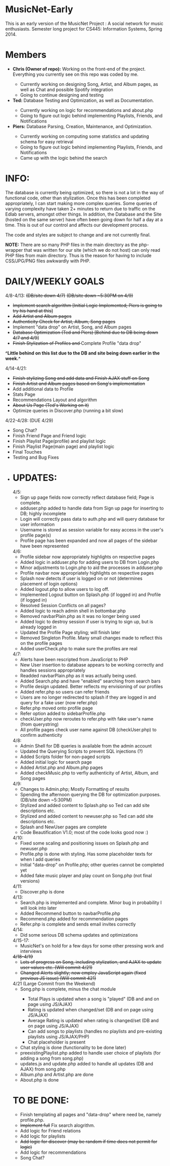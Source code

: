 MusicNet-Early
==============
This is an early version of the MusicNet Project : A social network for music enthusiasts. Semester long project for CS445: Information Systems, Spring 2014.

<h1>Members</h1>
<ul>
<li><strong>Chris (Owner of repo):</strong> Working on the front-end of the project. Everything you currently see on this repo was coded by me. </li>
<ul>
<li>Currently working on designing Song, Artist, and Album pages, as well as Chat and possible Spotify integration</li>
<li>Going to continue designing and testing</li>
</ul>
<li><strong>Ted:</strong> Database Testing and Optimization, as well as Documentation.</li>
<ul>
<li>Currently working on logic for recommendations and about.php</li>
<li>Going to figure out logic behind implementing Playlists, Friends, and Notifications</li>
</ul>
<li><strong>Piers:</strong> Database Parsing, Creation, Maintenance, and Optimization. </li>
<ul>
<li>Currently working on computing some statistics and updating schema for easy retrieval</li>
<li>Going to figure out logic behind implementing Playlists, Friends, and Notifications</li>
<li>Came up with the logic behind the search</li>
</ul>
</ul>

<h1>INFO:</h1>
 
The database is currently being optimized, so there is not a lot in the way of functional code,
other than stylization. Once this has been completed appropriately, I can start making more complex queries. 
Some queries of varying complexity have taken 2+ minutes to return due to traffic on the Edlab servers, amongst other things. In addition, the Database and the Site (hosted on the same server) have often been going down for half a day at a time. This is out of our control and affects our development process.  


The code and styles are subject to change and are not currently final.

**NOTE:**
There are so many PHP files in the main directory as the php-wrapper that was written for our site (which we do not host) can only read PHP files from main directory. Thus is the reason for having to include CSS/JPG/PNG files awkwardly with PHP.

<h1>DAILY/WEEKLY GOALS</h1>
4/8-4/13: <del>(DB/site down 4/7)</del> <del>(DB/site down ~5:30PM on 4/9)</del>
<ul>
<li><del>Implement search algorithm [Initial Logic Implemented; Piers is going to try his hand at this]</del></li>
<li><del>Add Artist and Album pages</del></li>
<li><del>Authenticity Check for Artist, Album, Song pages</del></li>
<li>Implement "data drop" on Artist, Song, and Album pages</li>
<li><del>Database Optimization (Ted and Piers) [Behind due to DB being down 4/7 and 4/9]</del> </li>
<li><del>Finish Stylization of Profiles and </del>Complete Profile "data drop"</li>
</ul>
<strong>^Little behind on this list due to the DB and site being down earlier in the week.^</strong>

4/14-4/21:
<ul>
<li><del>Finish stylizing Song and add data and Finish AJAX stuff on Song</del></li>
<li><del>Finish Artist and Album pages based on Song's implementation</del></li>
<li>Add additional data to Profile</li>
<li>Stats Page</li>
<li>Recommendations Layout and algorithm</li>
<li><del>About Us Page (Ted's Working on it)</del></li>
<li>Optimize queries in Discover.php (running a bit slow)</li>
</ul>

4/22-4/28: (DUE 4/29)
<ul>
<li>Song Chat?</li>
<li>Finish Friend Page and Friend logic</li>
<li>Finish Playlist Page(profile) and playlist logic</del>
<li>Finish Playlist Page(main page) and playlist logic</li>
<li>Final Touches</li>
<li>Testing and Bug Fixes</li>
<li>

<h1>UPDATES:</h1>
4/5: 
<ul>
<li>Sign up page fields now correctly reflect database field; Page is complete.</li>
<li>adduser.php added to handle data from Sign up page for inserting to DB; highly incomplete</li>
<li>Login will correctly pass data to auth.php and will query database for user information</li>
<li>Username is stored as session variable for easy access in the user's profile page(s)</li>
<li>Profile page has been expanded and now all pages of the sidebar have been represented</li>
</ul>
4/6: 
<ul>
<li>Profile sidebar now appropriately highlights on respective pages</li>
<li>Added logic in adduser.php for adding users to DB from Login.php</li>
<li>Minor adjustments to Login.php to aid the processes in adduser.php</li>
<li>Profile navbar now appropriately highlights on respective pages</li>
<li>Splash now detects if user is logged on or not (determines placement of login options)</li>
<li>Added logout.php to allow users to log off.</li>
<li>Implemented Logout button on Splash.php (if logged in) and Profile (if logged in)</li>
<li>Resolved Session Conflicts on all pages?</li>
<li>Added logic to reach admin shell in bottombar.php</li>
<li>Removed navbarPlain.php as it was no longer being used</li>
<li>Added logic to destroy session if user is trying to sign up, but is already logged in</li>
<li>Updated the Profile Page styling; will finish later</li>
<li>Removed Singleton Profile. Many small changes made to reflect this on the profile pages</li>
<li>Added userCheck.php to make sure the profiles are real</li>
</ul>
4/7: 
<ul>
<li>Alerts have been rescripted from JavaScript to PHP</li>
<li>New User insertion to database appears to be working correctly and handles sessions appropriately</li>
<li>Readded navbarPlain.php as it was actually being used. </li>
<li>Added Search.php and have "enabled" searching from search bars </li>
<li>Profile design updated. Better reflects my envisioning of our profiles</li>
<li>Added refer.php so users can refer friends</li>
<li>Users are no longer redirected to splash if they are logged in and query for a fake user (now refer.php)</li>
<li>Refer.php moved onto profile page</li>
<li>Refer option added to sidebarProfile.php</li>
<li>checkUser.php now reroutes to refer.php with fake user's name (from querystring)</li>
<li>All profile pages check user name against DB (checkUser.php) to confirm authenticity</li>
</ul>
4/8:
<ul>
<li>Admin Shell for DB queries is available from the admin account</li>
<li>Updated the Querying Scripts to prevent SQL injections (?) </li>
<li>Added Scripts folder for non-paged scripts</li>
<li>Added initial logic for search page</li>
<li>Added Artist.php and Album.php pages</li>
<li>Added checkMusic.php to verfiy authenticity of Artist, Album, and Song pages</li>
</ul>
4/9:
<ul>
<li>Changes to Admin.php; Mostly Formatting of results</li>
<li>Spending the afternoon querying the DB for optimization purposes. (DB/site down ~5:30PM)</li>
<li>Stylized and added content to Splash.php so Ted can add site descriptions etc. </li>
<li>Stylized and added content to newuser.php so Ted can add site descriptions etc. </li>
<li>Splash and NewUser pages are complete </li>
<li>Code Beautification V1.0; most of the code looks good now :)</li>
</ul>
4/10:
<ul>
<li>Fixed some scaling and positioning issues on Splash.php and newuser.php </li>
<li>Profile.php is done with styling. Has some placeholder texts for when I add queries</li>
<li>Initial "data-drop" on Profile.php; other queries cannot be completed yet</li>
<li>Added fake music player and play count on Song.php (not final versions) </li>
</ul>
4/11:
<ul>
<li>Discover.php is done</li>
</ul>
4/13:
<ul>
<li>Search.php is implemented and complete. Minor bug in probability I will look into later</li>
<li>Added Recommend button to navbarProfile.php</li>
<li>Recommend.php added for recommendation pages</li>
<li>Refer.php is complete and sends email invites correctly</li>
</ul>
4/14:
<ul>
<li>Did some serious DB schema updates and optimizations</li>
</ul>
4/15-17:
<ul>
<li>MusicNet's on hold for a few days for some other pressing work and interviews</li>
</ul>
<del>
4/18-4/19</del>
<ul>
<li><del>Lots of progress on Song, including stylization, and AJAX to update user values etc. (Will commit 4/21)</del></li>
<li><del>Changed Alerts slightly; now employ JavaScript again (fixed previous JS issue) (Will commit 421)</del></li>
</ul>
4/21 (Large Commit from the Weekend)
<ul>
<li>Song.php is complete, minus the chat module</li>
 <ul>
  <li>Total Plays is updated when a song is "played" (DB and and on page using JS/AJAX)</li>
  <li>Rating is updated when changed/set (DB and on page using JS/AJAX)</li>
  <li>Average Rating is updated when rating is changed/set (DB and on page using JS/AJAX)</li>
  <li>Can add songs to playlists (handles no playlists and pre-existing playlists using JS/AJAX/PHP)</li>
  <li>Chat placeholder is present</li>
 </ul>
<li>Chat styling is done (functionality to be done later)</li>
<li>preexistingPlaylist.php added to handle user choice of playlists (for adding a song from song.php)</li>
<li>updates.js and update.php added to handle all updates (DB and AJAX) from song.php</li>
<li>Album.php and Artist.php are done</li>
<li>About.php is done</li>
</ul>

<h1>TO BE DONE: </h1>
<ul>
<li>Finish templating all pages and "data-drop" where need be, namely profile.php.</li>
<li><del>Implement full</del> Fix search alogrithm.</li>
<li>Add logic for Friend relations</li>
<li>Add logic for playlists</li>
<li><del>Add logic for discover (may be random if time does not permit for logic)</del></li>
<li>Add logic for recommendations</li>
<li>Song Chat?</li>
</ul>
